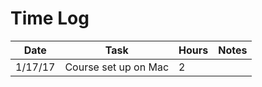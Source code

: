 # Time Log

| Date | Task | Hours | Notes|
|------|------|-------|------|
| 1/17/17| Course set up on Mac| 2 | |
